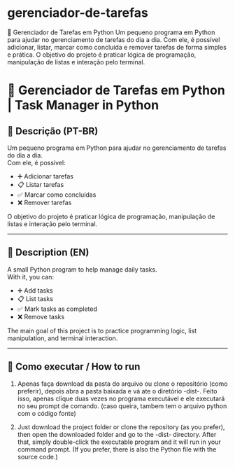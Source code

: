 # gerenciador-de-tarefas
📝 Gerenciador de Tarefas em Python  Um pequeno programa em Python para ajudar no gerenciamento de tarefas do dia a dia. Com ele, é possível adicionar, listar, marcar como concluída e remover tarefas de forma simples e prática.  O objetivo do projeto é praticar lógica de programação, manipulação de listas e interação pelo terminal.

# 📝 Gerenciador de Tarefas em Python | Task Manager in Python  

## 📌 Descrição (PT-BR)  
Um pequeno programa em Python para ajudar no gerenciamento de tarefas do dia a dia.  
Com ele, é possível:  
- ➕ Adicionar tarefas  
- 📋 Listar tarefas  
- ✅ Marcar como concluídas  
- ❌ Remover tarefas  

O objetivo do projeto é praticar lógica de programação, manipulação de listas e interação pelo terminal.  

---

## 📌 Description (EN)  
A small Python program to help manage daily tasks.  
With it, you can:  
- ➕ Add tasks  
- 📋 List tasks  
- ✅ Mark tasks as completed  
- ❌ Remove tasks  

The main goal of this project is to practice programming logic, list manipulation, and terminal interaction.  

---

## 🚀 Como executar / How to run  
1. Apenas faça download da pasta do arquivo ou clone o repositório (como preferir), depois abra a pasta baixada e vá ate o diretório -dist-. 
Feito isso, apenas clique duas vezes no programa executável e ele executará no seu prompt de comando. (caso queira, tambem tem o arquivo python com o código fonte)

1. Just download the project folder or clone the repository (as you prefer), then open the downloaded folder and go to the -dist- directory.
After that, simply double-click the executable program and it will run in your command prompt. (If you prefer, there is also the Python file with the source code.)
